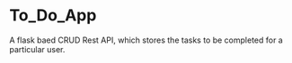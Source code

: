 # To_Do_App
A flask baed CRUD Rest API, which stores the tasks to be completed for a particular user.
